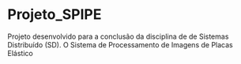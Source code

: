 # Projeto_SPIPE
Projeto desenvolvido para a conclusão da disciplina de de Sistemas Distribuído (SD). O Sistema de Processamento de Imagens de Placas Elástico
